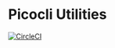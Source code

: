 # Picocli Utilities

[![CircleCI](https://circleci.com/gh/tomokinakamaru/picocli-utilities.svg?style=svg)](https://circleci.com/gh/tomokinakamaru/picocli-utilities)
